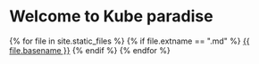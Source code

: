 # Welcome to Kube paradise

{% for file in site.static_files %}
{% if file.extname == ".md" %}
[{{ file.basename }}](({{file.path}}).html)
{% endif %}
{% endfor %}